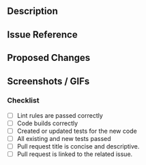 ## Description

<!-- Describe the problem this PR solves with a brief summary of the changes. -->

## Issue Reference

<!-- Reference the issue this PR resolves -->

## Proposed Changes

<!-- Describe the changes you've made in detail. List the features added, bugs fixed, and any code refactoring done. -->

## Screenshots / GIFs

<!-- If applicable, provide visual aids to help reviewers understand the changes visually. -->

### Checklist

<!-- Go through each of the item below and mark them with an "x" once they're done. -->

- [ ] Lint rules are passed correctly
- [ ] Code builds correctly
- [ ] Created or updated tests for the new code
- [ ] All existing and new tests passed
- [ ] Pull request title is concise and descriptive.
- [ ] Pull request is linked to the related issue.

